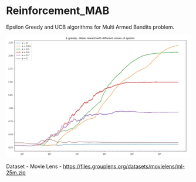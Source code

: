 # Reinforcement_MAB

Epsilon Greedy and UCB algorithms for Multi Armed Bandits problem.

![plot](screenshots/reinforce_mab.jpg)

Dataset - Movie Lens - https://files.grouplens.org/datasets/movielens/ml-25m.zip
